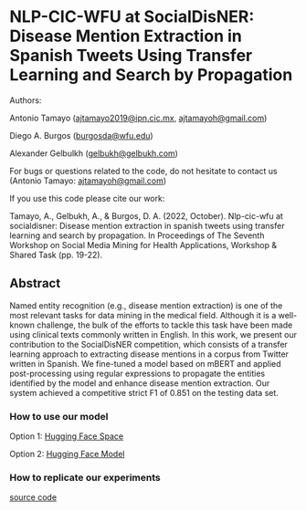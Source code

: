 # NLP-CIC-WFU at SocialDisNER: Disease Mention Extraction in Spanish Tweets Using Transfer Learning and Search by Propagation

Authors:

Antonio Tamayo (ajtamayo2019@ipn.cic.mx, ajtamayoh@gmail.com)

Diego A. Burgos (burgosda@wfu.edu)

Alexander Gelbulkh (gelbukh@gelbukh.com)

For bugs or questions related to the code, do not hesitate to contact us (Antonio Tamayo: ajtamayoh@gmail.com)

If you use this code please cite our work:

Tamayo, A., Gelbukh, A., & Burgos, D. A. (2022, October). Nlp-cic-wfu at socialdisner: Disease mention extraction in spanish tweets using transfer learning and search by propagation. In Proceedings of The Seventh Workshop on Social Media Mining for Health Applications, Workshop & Shared Task (pp. 19-22).

## Abstract

Named entity recognition (e.g., disease mention extraction) is one of the most relevant tasks for data mining in the medical field. Although it is a well-known challenge, the bulk of the efforts to tackle this task have been made using clinical texts commonly written in English. In this work, we present our contribution to the SocialDisNER competition, which consists of a transfer learning approach to extracting disease mentions in a corpus from Twitter written in Spanish. We fine-tuned a model based on mBERT and applied post-processing using regular expressions to propagate the entities identified by the model and enhance disease mention extraction. Our system achieved a competitive strict F1 of 0.851 on the testing data set.
### How to use our model

Option 1: [Hugging Face Space](https://huggingface.co/spaces/ajtamayoh/NLP-CIC-WFU_SocialDisNER)

Option 2: [Hugging Face Model](https://huggingface.co/ajtamayoh/NLP-CIC-WFU_SocialDisNER_fine_tuned_NER_EHR_Spanish_model_Mulitlingual_BERT_v2)

### How to replicate our experiments

[source code](https://github.com/ajtamayoh/NLP-CIC-WFU-Contribution-to-SocialDisNER-shared-task-2022/blob/main/Code.ipynb)
